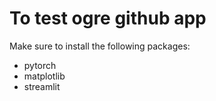 # To test ogre github app

Make sure to install the following packages:

- pytorch
- matplotlib
- streamlit
